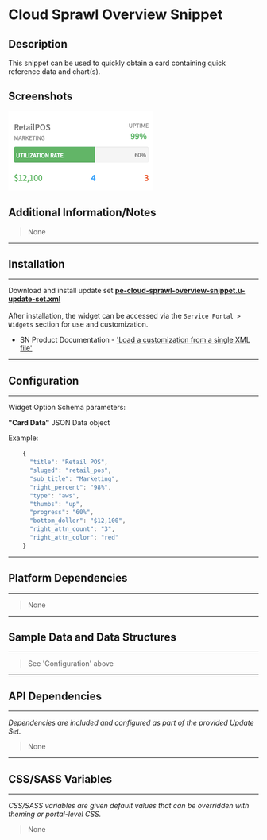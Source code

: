 # Cloud Sprawl Overview Snippet

## Description

This snippet can be used to quickly obtain a card containing quick reference data and chart(s).

## Screenshots
![alt text](../images/pe-cloud-sprawl-overview-snippet.png "Tabs Selector - No tab selection")

## Additional Information/Notes
> None
---
## Installation
---
Download and install update set **[pe-cloud-sprawl-overview-snippet.u-update-set.xml](https://github.com/platform-experience/serviceportal-widget-library/blob/master/pe-cloud-sprawl-overview-snippet/pe-cloud-sprawl-overview-snippet.u-update-set.xml)** <br/><br/>
After installation, the widget can be accessed via the `Service Portal > Widgets` section for use and customization.<br/>
* SN Product Documentation - ['Load a customization from a single XML file'](https://docs.servicenow.com/bundle/kingston-application-development/page/build/system-update-sets/task/t_SaveAnUpdateSetAsAnXMLFile.html)

---
## Configuration
---
Widget Option Schema parameters:

**"Card Data"** JSON Data object

Example:

```javascript
    {
      "title": "Retail POS",
      "sluged": "retail_pos",
      "sub_title": "Marketing",
      "right_percent": "98%",
      "type": "aws",
      "thumbs": "up",
      "progress": "60%",
      "bottom_dollor": "$12,100",
      "right_attn_count": "3",
      "right_attn_color": "red"
    }
```
---
## Platform Dependencies
---
> None
---
## Sample Data and Data Structures
---
> See 'Configuration' above
---
## API Dependencies
---
<i>Dependencies are included and configured as part of the provided Update Set.</i>
> None
---
## CSS/SASS Variables
---
_CSS/SASS variables are given default values that can be overridden with theming or portal-level CSS._
> None